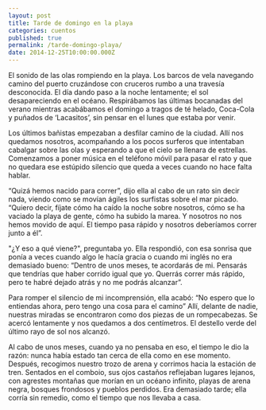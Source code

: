 ```yaml
---
layout: post
title: Tarde de domingo en la playa
categories: cuentos
published: true
permalink: /tarde-domingo-playa/
date: 2014-12-25T10:00:00.000Z
---
```

El sonido de las olas rompiendo en la playa. Los barcos de vela navegando camino del puerto cruzándose con cruceros rumbo a una travesía desconocida. El día dando paso a la noche lentamente; el sol desapareciendo en el océano. Respirábamos las últimas bocanadas del verano mientras acabábamos el domingo a tragos de té helado, Coca-Cola y puñados de ‘Lacasitos’, sin pensar en el lunes que estaba por venir.

Los últimos bañistas empezaban a desfilar camino de la ciudad. Allí nos quedamos nosotros, acompañando a los pocos surferos que intentaban cabalgar sobre las olas y esperando a que el cielo se llenara de estrellas. Comenzamos a poner música en el teléfono móvil para pasar el rato y que no quedara ese estúpido silencio que queda a veces cuando no hace falta hablar. 

“Quizá hemos nacido para correr”, dijo ella al cabo de un rato sin decir nada, viendo como se movían ágiles los surfistas sobre el mar picado. “Quiero decir, fíjate cómo ha caído la noche sobre nosotros, cómo se ha vaciado la playa de gente, cómo ha subido la marea. Y nosotros no nos hemos movido de aquí. El tiempo pasa rápido y nosotros deberíamos correr junto a él”.

"¿Y eso a qué viene?", preguntaba yo. Ella respondió, con esa sonrisa que ponía a veces cuando algo le hacía gracia o cuando mi inglés no era demasiado bueno: “Dentro de unos meses, te acordarás de mi. Pensarás que tendrías que haber corrido igual que yo. Querrás correr más rápido, pero te habré dejado atrás y no me podrás alcanzar”.

Para romper el silencio de mi incomprensión, ella acabó: “No espero que lo entiendas ahora, pero tengo una cosa para el camino” Allí, delante de nadie, nuestras miradas se encontraron como dos piezas de un rompecabezas. Se acercó lentamente y nos quedamos a dos centímetros. El destello verde del último rayo de sol nos alcanzó. 

Al cabo de unos meses, cuando ya no pensaba en eso, el tiempo le dio la razón: nunca había estado tan cerca de ella como en ese momento. Después, recogimos nuestro trozo de arena y corrimos hacia la estación de tren. Sentados en el comboio, sus ojos castaños reflejaban lugares lejanos, con agrestes montañas que morían en un océano infinito, playas de arena negra, bosques frondosos y pueblos perdidos. Era demasiado tarde; ella corría sin remedio, como el tiempo que nos llevaba a casa.  